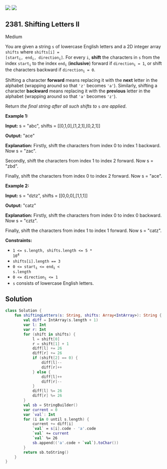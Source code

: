 [![](https://img.shields.io/github/stars/javadev/LeetCode-in-Kotlin?label=Stars&style=flat-square)](https://github.com/javadev/LeetCode-in-Kotlin)
[![](https://img.shields.io/github/forks/javadev/LeetCode-in-Kotlin?label=Fork%20me%20on%20GitHub%20&style=flat-square)](https://github.com/javadev/LeetCode-in-Kotlin/fork)

## 2381\. Shifting Letters II

Medium

You are given a string `s` of lowercase English letters and a 2D integer array `shifts` where <code>shifts[i] = [start<sub>i</sub>, end<sub>i</sub>, direction<sub>i</sub>]</code>. For every `i`, **shift** the characters in `s` from the index <code>start<sub>i</sub></code> to the index <code>end<sub>i</sub></code> (**inclusive**) forward if <code>direction<sub>i</sub> = 1</code>, or shift the characters backward if <code>direction<sub>i</sub> = 0</code>.

Shifting a character **forward** means replacing it with the **next** letter in the alphabet (wrapping around so that `'z'` becomes `'a'`). Similarly, shifting a character **backward** means replacing it with the **previous** letter in the alphabet (wrapping around so that `'a'` becomes `'z'`).

Return _the final string after all such shifts to_ `s` _are applied_.

**Example 1:**

**Input:** s = "abc", shifts = \[\[0,1,0],[1,2,1],[0,2,1]]

**Output:** "ace"

**Explanation:** Firstly, shift the characters from index 0 to index 1 backward. Now s = "zac".

Secondly, shift the characters from index 1 to index 2 forward. Now s = "zbd".

Finally, shift the characters from index 0 to index 2 forward. Now s = "ace".

**Example 2:**

**Input:** s = "dztz", shifts = \[\[0,0,0],[1,1,1]]

**Output:** "catz"

**Explanation:** Firstly, shift the characters from index 0 to index 0 backward. Now s = "cztz".

Finally, shift the characters from index 1 to index 1 forward. Now s = "catz".

**Constraints:**

*   <code>1 <= s.length, shifts.length <= 5 * 10<sup>4</sup></code>
*   `shifts[i].length == 3`
*   <code>0 <= start<sub>i</sub> <= end<sub>i</sub> < s.length</code>
*   <code>0 <= direction<sub>i</sub> <= 1</code>
*   `s` consists of lowercase English letters.

## Solution

```kotlin
class Solution {
    fun shiftingLetters(s: String, shifts: Array<IntArray>): String {
        val diff = IntArray(s.length + 1)
        var l: Int
        var r: Int
        for (shift in shifts) {
            l = shift[0]
            r = shift[1] + 1
            diff[l] += 26
            diff[r] += 26
            if (shift[2] == 0) {
                diff[l]--
                diff[r]++
            } else {
                diff[l]++
                diff[r]--
            }
            diff[l] %= 26
            diff[r] %= 26
        }
        val sb = StringBuilder()
        var current = 0
        var `val`: Int
        for (i in 0 until s.length) {
            current += diff[i]
            `val` = s[i].code - 'a'.code
            `val` += current
            `val` %= 26
            sb.append(('a'.code + `val`).toChar())
        }
        return sb.toString()
    }
}
```